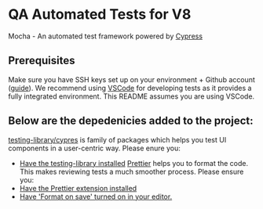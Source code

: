# QA Automated Tests for V8 
Mocha - An automated test framework powered by [Cypress](https://www.cypress.io/)

## Prerequisites

Make sure you have SSH keys set up on your environment + Github account ([guide](https://help.github.com/en/articles/adding-a-new-ssh-key-to-your-github-account)). We recommend using [VSCode](https://code.visualstudio.com/) for developing tests as it provides a fully integrated environment. This README assumes you are using VSCode.

## Below are the depedenicies added to the project:
[testing-library/cypres](https://testing-library.com/docs/dom-testing-library/api-queries)  is family of packages which helps you test UI components in a user-centric way. Please enure you:
- [Have the testing-library installed](https://testing-library.com/docs/dom-testing-library/install)
[Prettier](https://prettier.io) helps you to format the code. This makes reviewing tests a much smoother process. Please ensure you:
- [Have the Prettier extension installed](https://marketplace.visualstudio.com/items?itemName=esbenp.prettier-vscode)
- [Have 'Format on save' turned on in your editor.](https://code.visualstudio.com/docs/editor/codebasics#_formatting)
